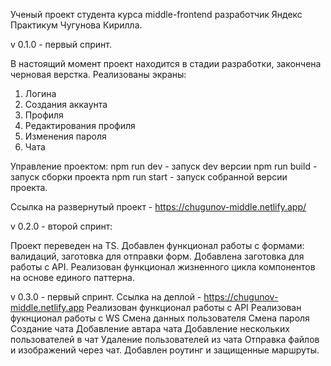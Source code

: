 Ученый проект студента курса middle-frontend разработчик Яндекс Практикум Чугунова Кирилла.

v 0.1.0 - первый спринт.

В настоящий момент проект находится в стадии разработки, закончена черновая верстка.
Реализованы экраны:

1. Логина
2. Создания аккаунта
3. Профиля
4. Редактирования профиля
5. Изменения пароля
6. Чата

Управление проектом:
npm run dev - запуск dev версии
npm run build - запуск сборки проекта
npm run start - запуск собранной версии проекта.

Ссылка на развернутый проект - https://chugunov-middle.netlify.app/

v 0.2.0 - второй спринт:

Проект переведен на TS.
Добавлен функционал работы с формами: валидаций, заготовка для отправки форм.
Добавлена заготовка для работы с API.
Реализован функционал жизненного цикла компонентов на основе единого паттерна.

v 0.3.0 - первый спринт.
Ссылка на деплой - https://chugunov-middle.netlify.app
Реализован функционал работы с API
Реализован фукнционал работы с WS
Смена данных пользователя
Смена пароля
Создание чата
Добавление автара чата
Добавление нескольких пользователей в чат
Удаление пользователей из чата
Отправка файлов и изображений через чат.
Добавлен роутинг и защищенные маршруты.
